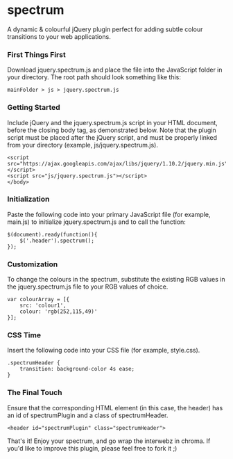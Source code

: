 spectrum
========

A dynamic &amp; colourful jQuery plugin perfect for adding subtle colour transitions to your web applications.

### First Things First
Download jquery.spectrum.js and place the file into the JavaScript folder in your directory. The root path should look something like this:

```
mainFolder > js > jquery.spectrum.js
```

### Getting Started
Include jQuery and the jquery.spectrum.js script in your HTML document, before the closing body tag, as demonstrated below. Note that the plugin script must be placed after the jQuery script, and must be properly linked from your directory (example, js/jquery.spectrum.js).
  
  
```
<script src="https://ajax.googleapis.com/ajax/libs/jquery/1.10.2/jquery.min.js"></script> 
<script src="js/jquery.spectrum.js"></script> 
</body>
```

### Initialization
Paste the following code into your primary JavaScript file (for example, main.js) to initialize jquery.spectrum.js and to call the function:

```
$(document).ready(function(){
	$('.header').spectrum();
});
```

### Customization
To change the colours in the spectrum, substitute the existing RGB values in the jquery.spectrum.js file to your RGB values of choice.

```
var colourArray = [{
	src: 'colour1',
	colour: 'rgb(252,115,49)'
}];
```

### CSS Time
Insert the following code into your CSS file (for example, style.css).

```
.spectrumHeader {
	transition: background-color 4s ease;
}
```

### The Final Touch
Ensure that the corresponding HTML element (in this case, the header) has an id of spectrumPlugin and a class of spectrumHeader.

```
<header id="spectrumPlugin" class="spectrumHeader">
```

That's it! Enjoy your spectrum, and go wrap the interwebz in chroma. 
If you'd like to improve this plugin, please feel free to fork it ;)
